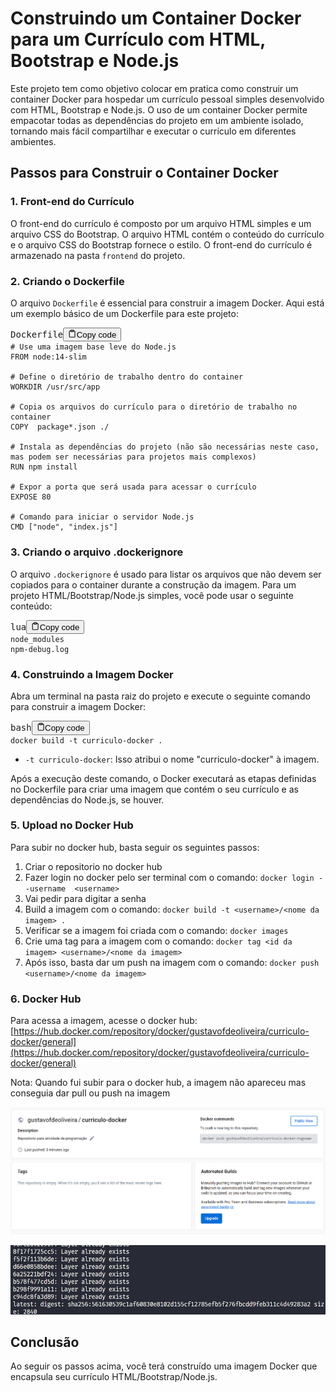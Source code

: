 # Construindo um Container Docker para um Currículo com HTML, Bootstrap e Node.js

Este projeto tem como objetivo colocar em pratica como construir um container Docker para hospedar um currículo pessoal simples desenvolvido com HTML, Bootstrap e Node.js. O uso de um container Docker permite empacotar todas as dependências do projeto em um ambiente isolado, tornando mais fácil compartilhar e executar o currículo em diferentes ambientes.

## Passos para Construir o Container Docker

### 1. Front-end do Currículo

O front-end do currículo é composto por um arquivo HTML simples e um arquivo CSS do Bootstrap. O arquivo HTML contém o conteúdo do currículo e o arquivo CSS do Bootstrap fornece o estilo. O front-end do currículo é armazenado na pasta `frontend` do projeto.

### 2. Criando o Dockerfile

O arquivo `Dockerfile` é essencial para construir a imagem Docker. Aqui está um exemplo básico de um Dockerfile para este projeto:

<pre><div class="bg-black rounded-md mb-4"><div class="flex items-center relative text-gray-200 bg-gray-800 px-4 py-2 text-xs font-sans justify-between rounded-t-md"><span>Dockerfile</span><button class="flex ml-auto gap-2"><svg stroke="currentColor" fill="none" stroke-width="2" viewBox="0 0 24 24" stroke-linecap="round" stroke-linejoin="round" class="h-4 w-4" height="1em" width="1em" xmlns="http://www.w3.org/2000/svg"><path d="M16 4h2a2 2 0 0 1 2 2v14a2 2 0 0 1-2 2H6a2 2 0 0 1-2-2V6a2 2 0 0 1 2-2h2"></path><rect x="8" y="2" width="8" height="4" rx="1" ry="1"></rect></svg>Copy code</button></div><div class="p-4 overflow-y-auto"><code class="!whitespace-pre hljs language-Dockerfile"># Use uma imagem base leve do Node.js
FROM node:14-slim

# Define o diretório de trabalho dentro do container
WORKDIR /usr/src/app

# Copia os arquivos do currículo para o diretório de trabalho no container
COPY  package*.json ./

# Instala as dependências do projeto (não são necessárias neste caso, mas podem ser necessárias para projetos mais complexos)
RUN npm install

# Expor a porta que será usada para acessar o currículo
EXPOSE 80

# Comando para iniciar o servidor Node.js
CMD ["node", "index.js"]
</code></div></div></pre>

### 3. Criando o arquivo .dockerignore

O arquivo `.dockerignore` é usado para listar os arquivos que não devem ser copiados para o container durante a construção da imagem. Para um projeto HTML/Bootstrap/Node.js simples, você pode usar o seguinte conteúdo:

<pre><div class="bg-black rounded-md mb-4"><div class="flex items-center relative text-gray-200 bg-gray-800 px-4 py-2 text-xs font-sans justify-between rounded-t-md"><span>lua</span><button class="flex ml-auto gap-2"><svg stroke="currentColor" fill="none" stroke-width="2" viewBox="0 0 24 24" stroke-linecap="round" stroke-linejoin="round" class="h-4 w-4" height="1em" width="1em" xmlns="http://www.w3.org/2000/svg"><path d="M16 4h2a2 2 0 0 1 2 2v14a2 2 0 0 1-2 2H6a2 2 0 0 1-2-2V6a2 2 0 0 1 2-2h2"></path><rect x="8" y="2" width="8" height="4" rx="1" ry="1"></rect></svg>Copy code</button></div><div class="p-4 overflow-y-auto"><code class="!whitespace-pre hljs language-lua">node_modules
npm-debug.log
</code></div></div></pre>

### 4. Construindo a Imagem Docker

Abra um terminal na pasta raiz do projeto e execute o seguinte comando para construir a imagem Docker:

<pre><div class="bg-black rounded-md mb-4"><div class="flex items-center relative text-gray-200 bg-gray-800 px-4 py-2 text-xs font-sans justify-between rounded-t-md"><span>bash</span><button class="flex ml-auto gap-2"><svg stroke="currentColor" fill="none" stroke-width="2" viewBox="0 0 24 24" stroke-linecap="round" stroke-linejoin="round" class="h-4 w-4" height="1em" width="1em" xmlns="http://www.w3.org/2000/svg"><path d="M16 4h2a2 2 0 0 1 2 2v14a2 2 0 0 1-2 2H6a2 2 0 0 1-2-2V6a2 2 0 0 1 2-2h2"></path><rect x="8" y="2" width="8" height="4" rx="1" ry="1"></rect></svg>Copy code</button></div><div class="p-4 overflow-y-auto"><code class="!whitespace-pre hljs language-bash">docker build -t curriculo-docker .
</code></div></div></pre>

* `-t curriculo-docker`: Isso atribui o nome "curriculo-docker" à imagem.

Após a execução deste comando, o Docker executará as etapas definidas no Dockerfile para criar uma imagem que contém o seu currículo e as dependências do Node.js, se houver.

### 5. Upload no Docker Hub

Para subir no docker hub, basta seguir os seguintes passos:

1. Criar o repositorio no docker hub
2. Fazer login no docker pelo ser terminal com o comando:
   ``docker login --username  <username>``
3. Vai pedir para digitar a senha
4. Build a imagem com o comando:
   ``docker build -t <username>/<nome da imagem> .``
5. Verificar se a imagem foi criada com o comando:
   ``docker images``
6. Crie uma tag para a imagem com o comando:
   ``docker tag <id da imagem> <username>/<nome da imagem>``
7. Após isso, basta dar um push na imagem com o comando:
   ``docker push <username>/<nome da imagem>``

### 6. Docker Hub

Para acessa a imagem, acesse o docker hub:
[https://hub.docker.com/repository/docker/gustavofdeoliveira/curriculo-docker/general](https://hub.docker.com/repository/docker/gustavofdeoliveira/curriculo-docker/general)

Nota: Quando fui subir para o docker hub, a imagem não apareceu mas conseguia dar pull ou push na imagem

![1691961266654](image/README/1691961266654.png)

![1691961295392](image/README/1691961295392.png)

## Conclusão

Ao seguir os passos acima, você terá construído uma imagem Docker que encapsula seu currículo HTML/Bootstrap/Node.js.
